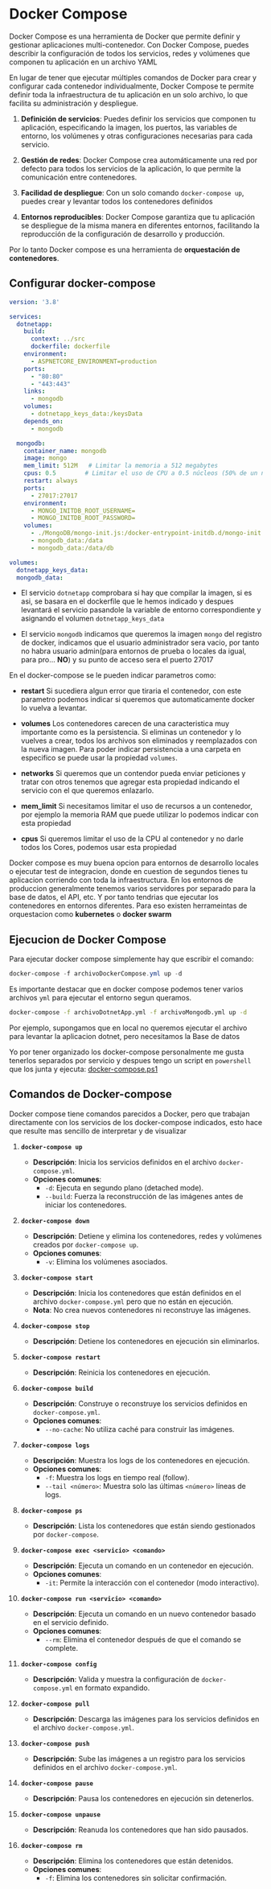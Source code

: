 # Docker Compose
Docker Compose es una herramienta de Docker que permite definir y gestionar aplicaciones multi-contenedor. Con Docker Compose, puedes describir la configuración de todos los servicios, redes y volúmenes que componen tu aplicación en un archivo YAML

En lugar de tener que ejecutar múltiples comandos de Docker para crear y configurar cada contenedor individualmente, Docker Compose te permite definir toda la infraestructura de tu aplicación en un solo archivo, lo que facilita su administración y despliegue.

1. **Definición de servicios**: Puedes definir los servicios que componen tu aplicación, especificando la imagen, los puertos, las variables de entorno, los volúmenes y otras configuraciones necesarias para cada servicio.

2. **Gestión de redes**: Docker Compose crea automáticamente una red por defecto para todos los servicios de la aplicación, lo que permite la comunicación entre contenedores.

3. **Facilidad de despliegue**: Con un solo comando `docker-compose up`, puedes crear y levantar todos los contenedores definidos

4. **Entornos reproducibles**: Docker Compose garantiza que tu aplicación se despliegue de la misma manera en diferentes entornos, facilitando la reproducción de la configuración de desarrollo y producción.


Por lo tanto Docker compose es una herramienta de **orquestación de contenedores**.

## Configurar docker-compose

```yaml
version: '3.8'

services:
  dotnetapp:
    build:
      context: ../src
      dockerfile: dockerfile
    environment:
      - ASPNETCORE_ENVIRONMENT=production
    ports:
      - "80:80"
      - "443:443"
    links:
      - mongodb
    volumes:
      - dotnetapp_keys_data:/keysData
    depends_on:
      - mongodb

  mongodb:
    container_name: mongodb
    image: mongo
    mem_limit: 512M   # Limitar la memoria a 512 megabytes
    cpus: 0.5        # Limitar el uso de CPU a 0.5 núcleos (50% de un núcleo)
    restart: always
    ports:
      - 27017:27017
    environment:
      - MONGO_INITDB_ROOT_USERNAME=
      - MONGO_INITDB_ROOT_PASSWORD=
    volumes:
      - ./MongoDB/mongo-init.js:/docker-entrypoint-initdb.d/mongo-init.js:ro
      - mongodb_data:/data
      - mongodb_data:/data/db

volumes:
  dotnetapp_keys_data:
  mongodb_data:
```

- El servicio `dotnetapp` comprobara si hay que compilar la imagen, si es asi, se basara en el dockerfile que le hemos indicado y despues levantará el servicio pasandole la variable de entorno correspondiente y asignando el volumen `dotnetapp_keys_data`

- El servicio `mongodb` indicamos que queremos la imagen `mongo` del registro de docker, indicamos que el usuario administrador sera vacio, por tanto no habra usuario admin(para entornos de prueba o locales da igual, para pro... **NO**) y su punto de acceso sera el puerto 27017

En el docker-compose se le pueden indicar parametros como:
- **restart** Si sucediera algun error que tiraria el contenedor, con este parametro podemos indicar si queremos que automaticamente docker lo vuelva a levantar.

- **volumes** Los contenedores carecen de una caracteristica muy importante como es la persistencia. Si eliminas un contenedor y lo vuelves a crear, todos los archivos son eliminados y reemplazados con la nueva imagen. Para poder indicar persistencia a una carpeta en especifico se puede usar la propiedad `volumes`.

- **networks** Si queremos que un contendor pueda enviar peticiones y tratar con otros tenemos que agregar esta propiedad indicando el servicio con el que queremos enlazarlo.

- **mem_limit** Si necesitamos limitar el uso de recursos a un contenedor, por ejemplo la memoria RAM que puede utilizar lo podemos indicar con esta propiedad

- **cpus** Si queremos limitar el uso de la CPU al contenedor y no darle todos los Cores, podemos usar esta propiedad


Docker compose es muy buena opcion para entornos de desarrollo locales o ejecutar test de integracion, donde en cuestion de segundos tienes tu aplicacion corriendo con toda la infraestructura. En los entornos de produccion generalmente tenemos varios servidores por separado para la base de datos, el API, etc. Y por tanto tendrias que ejecutar los contenedores en entornos diferentes. Para eso existen herrameintas de orquestacion como **kubernetes** o **docker swarm**

## Ejecucion de Docker Compose
Para ejecutar docker compose simplemente hay que escribir el comando:


```powershell
docker-compose -f archivoDockerCompose.yml up -d
```

Es importante destacar que en docker compose podemos tener varios archivos `yml` para ejecutar el entorno segun queramos.

```bash
docker-compose -f archivoDotnetApp.yml -f archivoMongodb.yml up -d
```

Por ejemplo, supongamos que en local no queremos ejecutar el archivo para levantar la aplicacion dotnet, pero necesitamos la Base de datos

Yo por tener organizado los docker-compose personalmente me gusta tenerlos separados por servicio y despues tengo un script en `powershell` que los junta y ejecuta: [docker-compose.ps1](https://github.com/g4rc1ss/Dotnet-Web-Clean-Architecture-Skeleton/blob/main/.docker/docker-compose.ps1)

## Comandos de Docker-compose
Docker compose tiene comandos parecidos a Docker, pero que trabajan directamente con los servicios de los docker-compose indicados, esto hace que resulte mas sencillo de interpretar y de visualizar

1. **`docker-compose up`**
   - **Descripción**: Inicia los servicios definidos en el archivo `docker-compose.yml`.
   - **Opciones comunes**:
     - `-d`: Ejecuta en segundo plano (detached mode).
     - `--build`: Fuerza la reconstrucción de las imágenes antes de iniciar los contenedores.

2. **`docker-compose down`**
   - **Descripción**: Detiene y elimina los contenedores, redes y volúmenes creados por `docker-compose up`.
   - **Opciones comunes**:
     - `-v`: Elimina los volúmenes asociados.

3. **`docker-compose start`**
   - **Descripción**: Inicia los contenedores que están definidos en el archivo `docker-compose.yml` pero que no están en ejecución.
   - **Nota**: No crea nuevos contenedores ni reconstruye las imágenes.

4. **`docker-compose stop`**
   - **Descripción**: Detiene los contenedores en ejecución sin eliminarlos.

5. **`docker-compose restart`**
   - **Descripción**: Reinicia los contenedores en ejecución.

6. **`docker-compose build`**
   - **Descripción**: Construye o reconstruye los servicios definidos en `docker-compose.yml`.
   - **Opciones comunes**:
     - `--no-cache`: No utiliza caché para construir las imágenes.

7. **`docker-compose logs`**
   - **Descripción**: Muestra los logs de los contenedores en ejecución.
   - **Opciones comunes**:
     - `-f`: Muestra los logs en tiempo real (follow).
     - `--tail <número>`: Muestra solo las últimas `<número>` líneas de logs.

8. **`docker-compose ps`**
   - **Descripción**: Lista los contenedores que están siendo gestionados por `docker-compose`.

9. **`docker-compose exec <servicio> <comando>`**
   - **Descripción**: Ejecuta un comando en un contenedor en ejecución.
   - **Opciones comunes**:
     - `-it`: Permite la interacción con el contenedor (modo interactivo).

10. **`docker-compose run <servicio> <comando>`**
    - **Descripción**: Ejecuta un comando en un nuevo contenedor basado en el servicio definido.
    - **Opciones comunes**:
      - `--rm`: Elimina el contenedor después de que el comando se complete.

11. **`docker-compose config`**
    - **Descripción**: Valida y muestra la configuración de `docker-compose.yml` en formato expandido.

12. **`docker-compose pull`**
    - **Descripción**: Descarga las imágenes para los servicios definidos en el archivo `docker-compose.yml`.

13. **`docker-compose push`**
    - **Descripción**: Sube las imágenes a un registro para los servicios definidos en el archivo `docker-compose.yml`.

14. **`docker-compose pause`**
    - **Descripción**: Pausa los contenedores en ejecución sin detenerlos.

15. **`docker-compose unpause`**
    - **Descripción**: Reanuda los contenedores que han sido pausados.

16. **`docker-compose rm`**
    - **Descripción**: Elimina los contenedores que están detenidos.
    - **Opciones comunes**:
      - `-f`: Elimina los contenedores sin solicitar confirmación.
